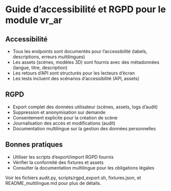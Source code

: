 # Guide d’accessibilité et RGPD pour le module vr_ar

## Accessibilité
- Tous les endpoints sont documentés pour l’accessibilité (labels, descriptions, erreurs multilingues)
- Les assets (scènes, modèles 3D) sont fournis avec des métadonnées (langue, titre, description)
- Les retours d’API sont structurés pour les lecteurs d’écran
- Les tests incluent des scénarios d’accessibilité (API, assets)

## RGPD
- Export complet des données utilisateur (scènes, assets, logs d’audit)
- Suppression et anonymisation sur demande
- Consentement explicite pour la création de scène
- Journalisation des accès et modifications (audit)
- Documentation multilingue sur la gestion des données personnelles

## Bonnes pratiques
- Utiliser les scripts d’export/import RGPD fournis
- Vérifier la conformité des fixtures et assets
- Consulter la documentation multilingue pour les obligations légales

Voir les fichiers audit.py, scripts/rgpd_export.sh, fixtures.json, et README_multilingue.md pour plus de détails.
